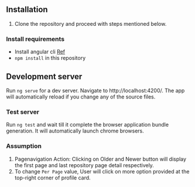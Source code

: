 ## Installation 
1. Clone the repository and proceed with steps mentioned below.

### Install requirements
* Install angular cli [Ref](https://angular.io/cli)
* `npm install` in this repository 

## Development server

Run `ng serve` for a dev server. Navigate to http://localhost:4200/. The app will automatically reload if you change any of the source files.

### Test server

Run `ng test` and wait till it complete the browser application bundle generation. It will automatically launch chrome browsers.

### Assumption
1. Pagenavigation Action: Clicking on Older and Newer button will display the first page and last repository page detail respectively.
2. To change `Per Page` value, User will click on more option provided at the top-right corner of profile card.